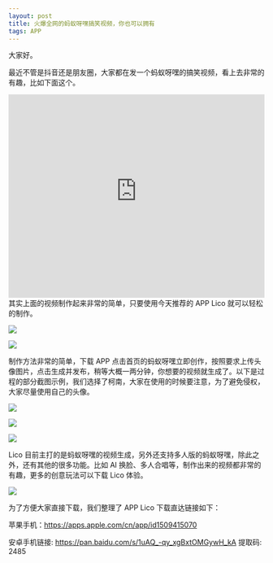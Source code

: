```yaml
---
layout: post
title: 火爆全网的蚂蚁呀嘿搞笑视频，你也可以拥有
tags: APP
---
```


大家好。

最近不管是抖音还是朋友圈，大家都在发一个蚂蚁呀嘿的搞笑视频，看上去非常的有趣，比如下面这个。

<iframe width="100%" height="400" src="https://raw.githubusercontent.com/ZhuPeng/pic/master/images/7bc43d774cd99e7b693905ec0f41867a.mp4" frameborder="0" allowfullscreen></iframe>
其实上面的视频制作起来非常的简单，只要使用今天推荐的 APP Lico 就可以轻松的制作。

![](https://raw.githubusercontent.com/ZhuPeng/pic/master/images/compress_Screenshot_20210307_135620_com.huawei.appmarket.jpg)



![](https://raw.githubusercontent.com/ZhuPeng/pic/master/images/compress_0_6c7477e6eeae47659a6c4852fa7864b5.jpg)



制作方法非常的简单，下载 APP 点击首页的蚂蚁呀嘿立即创作，按照要求上传头像图片，点击生成并发布，稍等大概一两分钟，你想要的视频就生成了。以下是过程的部分截图示例，我们选择了柯南，大家在使用的时候要注意，为了避免侵权，大家尽量使用自己的头像。

![](https://raw.githubusercontent.com/ZhuPeng/pic/master/images/compress_Screenshot_20210307_140129_com.huya.ice.jpg)

![](https://raw.githubusercontent.com/ZhuPeng/pic/master/images/compress_Screenshot_20210307_141047_com.huya.ice.jpg)

![](https://raw.githubusercontent.com/ZhuPeng/pic/master/images/compress_Screenshot_20210307_141056_com.huya.ice.jpg)

Lico 目前主打的是蚂蚁呀嘿的视频生成，另外还支持多人版的蚂蚁呀嘿，除此之外，还有其他的很多功能。比如 AI 换脸、多人合唱等，制作出来的视频都非常的有趣，更多的创意玩法可以下载 Lico 体验。

![](https://raw.githubusercontent.com/ZhuPeng/pic/master/images/compress_Screenshot_20210307_142729_com.huya.ice.jpg)



为了方便大家直接下载，我们整理了 APP Lico 下载直达链接如下：

苹果手机：https://apps.apple.com/cn/app/id1509415070

安卓手机链接:   https://pan.baidu.com/s/1uAQ_-qy_xgBxtOMGywH_kA    提取码: 2485 

